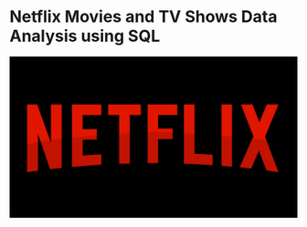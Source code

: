 # Netflix Movies and TV Shows Data Analysis using SQL

![Netflix Logo](https://github.com/joyuwaoma/netflix_sql_project/blob/main/netflix-5947489_1280.png)
